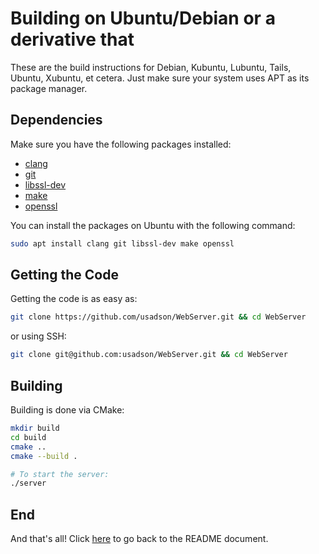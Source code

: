 # Building on Ubuntu/Debian or a derivative that
These are the build instructions for Debian, Kubuntu, Lubuntu, Tails, Ubuntu,
Xubuntu, et cetera. Just make sure your system uses APT as its package manager.

## Dependencies
Make sure you have the following packages installed:
 - [clang](https://clang.llvm.org/)
 - [git](https://git-scm.com/)
 - [libssl-dev](https://openssl.org/)
 - [make](https://www.gnu.org/software/make/)
 - [openssl](https://openssl.org/)

You can install the packages on Ubuntu with the following command:
```sh
sudo apt install clang git libssl-dev make openssl
```

## Getting the Code
Getting the code is as easy as:
```sh
git clone https://github.com/usadson/WebServer.git && cd WebServer
```
or using SSH:
```sh
git clone git@github.com:usadson/WebServer.git && cd WebServer
```

## Building
Building is done via CMake:
```sh
mkdir build
cd build
cmake ..
cmake --build .

# To start the server:
./server
```

## End
And that's all! Click [here](../README.md) to go back to the README document.

